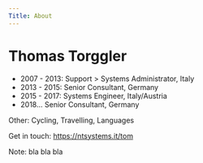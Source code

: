 ```yaml
---
Title: About
---
```


# Thomas Torggler

- 2007 - 2013: Support > Systems Administrator, Italy
- 2013 - 2015: Senior Consultant, Germany
- 2015 - 2017: Systems Engineer, Italy/Austria
- 2018... Senior Consultant, Germany

Other: Cycling, Travelling, Languages 

Get in touch: https://ntsystems.it/tom

Note: bla bla bla